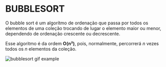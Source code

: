# BUBBLESORT

   
   O bubble sort é um algorítmo de ordenação que passa por todos os elementos 
de uma coleção trocando de lugar o elemento maior ou menor, dependendo de ordenação
crescente ou decrescente.
 
   Esse algoritmo é da ordem **O(n²)**, pois, normalmente, percorrerá *n* vezes todos os *n* elementos da coleção.


![bubblesort gif example](https://upload.wikimedia.org/wikipedia/commons/0/06/Bubble-sort.gif)
